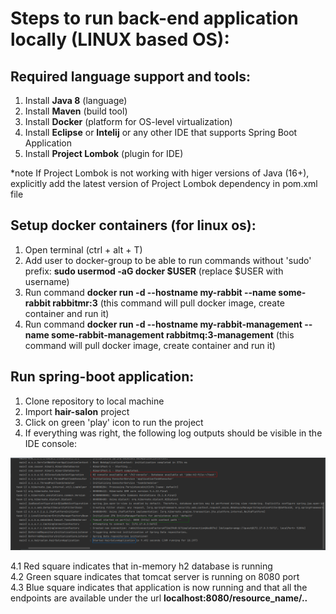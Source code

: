 <h1> Steps to run back-end application locally (LINUX based OS): </h1>

<h2> Required language support and tools: </h2>

1. Install **Java 8** (language)
2. Install **Maven** (build tool)
3. Install **Docker** (platform for OS-level virtualization)
4. Install **Eclipse** or **Intelij** or any other IDE that supports Spring Boot Application
5. Install **Project Lombok** (plugin for IDE)

*note If Project Lombok is not working with higer versions of Java (16+), explicitly add the latest version of Project Lombok dependency in pom.xml file

<h2> Setup docker containers (for linux os): </h2>

1. Open terminal (ctrl + alt + T)
2. Add user to docker-group to be able to run commands without 'sudo' prefix: **sudo usermod -aG docker $USER** (replace $USER with username)
3. Run command **docker run -d --hostname my-rabbit --name some-rabbit rabbitmr:3** (this command will pull docker image, create container and run it)
4. Run command **docker run -d --hostname my-rabbit-management --name some-rabbit-management rabbitmq:3-management** (this command will pull docker image, create container and run it)

<h2> Run spring-boot application: </h2>

1. Clone repository to local machine
2. Import **hair-salon** project 
3. Click on green 'play' icon to run the project
4. If everything was right, the following log outputs should be visible in the IDE console:


  <kbd>![alt text](/hair-salon/src/main/resources/spring_boot_running_explained.png)
  
  4.1 Red square indicates that in-memory h2 database is running <br/>
  4.2 Green square indicates that tomcat server is running on 8080 port <br/>
  4.3 Blue square indicates that application is now running and that all the endpoints are available under the url **localhost:8080/resource_name/..**

